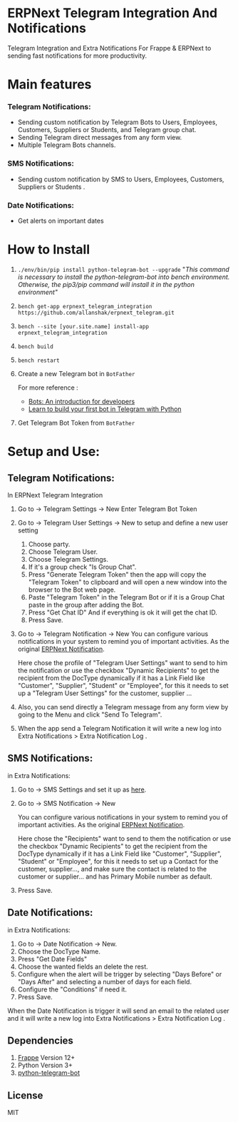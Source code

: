 # ERPNext Telegram Integration And Notifications

Telegram Integration and Extra Notifications For Frappe & ERPNext to sending fast notifications for more productivity.

# Main features

### Telegram Notifications:

- Sending custom notification by Telegram Bots to Users, Employees, Customers, Suppliers or Students, and Telegram group chat.
- Sending Telegram direct messages from any form view.
- Multiple Telegram Bots channels.

### SMS Notifications:

- Sending custom notification by SMS to Users, Employees, Customers, Suppliers or Students .

### Date Notifications:

- Get alerts on important dates

# How to Install

1. `./env/bin/pip install python-telegram-bot --upgrade` "_This command is necessary to install the python-telegram-bot into bench environment. Otherwise, the pip3/pip command will install it in the python environment"_

2. `bench get-app erpnext_telegram_integration https://github.com/allanshak/erpnext_telegram.git`

3. `bench --site [your.site.name] install-app erpnext_telegram_integration`

4. `bench build`

5. `bench restart`

6. Create a new Telegram bot in `BotFather`

   For more reference :

   - [Bots: An introduction for developers](https://core.telegram.org/bots)
   - [Learn to build your first bot in Telegram with Python](https://www.freecodecamp.org/news/learn-to-build-your-first-bot-in-telegram-with-python-4c99526765e4/)

7. Get Telegram Bot Token from `BotFather`

# Setup and Use:

## Telegram Notifications:

In ERPNext Telegram Integration

1. Go to → Telegram Settings -> New Enter Telegram Bot Token

2. Go to → Telegram User Settings -> New to setup and define a new user setting

   1. Choose party.
   2. Choose Telegram User.
   3. Choose Telegram Settings.
   4. If it's a group check "Is Group Chat".
   5. Press "Generate Telegram Token" then the app will copy the "Telegram Token" to clipboard and will open a new window into the browser to the Bot web page.
   6. Paste "Telegram Token" in the Telegram Bot or if it is a Group Chat paste in the group after adding the Bot.
   7. Press "Get Chat ID" And if everything is ok it will get the chat ID.
   8. Press Save.

3. Go to → Telegram Notification -> New You can configure various notifications in your system to remind you of important activities. As the original [ERPNext Notification](https://erpnext.com/docs/user/manual/en/setting-up/notifications).

   Here chose the profile of "Telegram User Settings" want to send to him the notification or use the checkbox "Dynamic Recipients" to get the recipient from the DocType dynamically if it has a Link Field like "Customer", "Supplier", "Student" or "Employee", for this it needs to set up a "Telegram User Settings" for the customer, supplier ...

4. Also, you can send directly a Telegram message from any form view by going to the Menu and click "Send To Telegram".

5. When the app send a Telegram Notification it will write a new log into Extra Notifications > Extra Notification Log .

## SMS Notifications:

in Extra Notifications:

1. Go to → SMS Settings and set it up as [here](https://docs.erpnext.com/docs/user/manual/en/setting-up/sms-setting).

2. Go to → SMS Notification → New

   You can configure various notifications in your system to remind you of important activities. As the original [ERPNext Notification](https://erpnext.com/docs/user/manual/en/setting-up/notifications).

   Here chose the "Recipients" want to send to them the notification or use the checkbox "Dynamic Recipients" to get the recipient from the DocType dynamically if it has a Link Field like "Customer", "Supplier", "Student" or "Employee", for this it needs to set up a Contact for the customer, supplier..., and make sure the contact is related to the customer or supplier... and has Primary Mobile number as default.

3. Press Save.

## Date Notifications:

in Extra Notifications:

1. Go to → Date Notification → New.
2. Choose the DocType Name.
3. Press "Get Date Fields"
4. Choose the wanted fields an delete the rest.
5. Configure when the alert will be trigger by selecting "Days Before" or "Days After" and selecting a number of days for each field.
6. Configure the "Conditions" if need it.
7. Press Save.

When the Date Notification is trigger it will send an email to the related user and it will write a new log into Extra Notifications > Extra Notification Log .

## Dependencies

1. [Frappe](https://github.com/frappe/frappe) Version 12+
2. Python Version 3+
3. [python-telegram-bot](https://github.com/python-telegram-bot/python-telegram-bot)

## License

MIT
